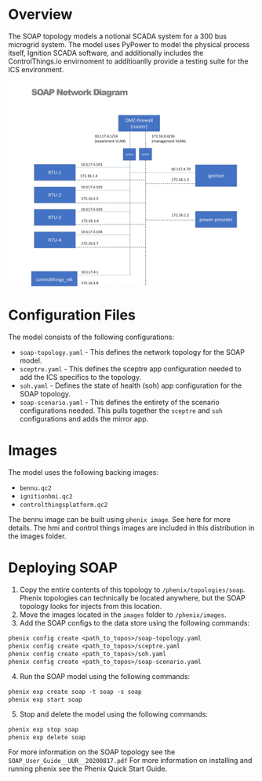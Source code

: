 # Overview
The SOAP topology models a notional SCADA system for a 300 bus microgrid system. The model uses PyPower to model the physical process itself, Ignition SCADA software, and additionally includes the ControlThings.io envirnoment to additioanlly provide a testing suite for the ICS environment. 

![SOAP](SOAP.png)

# Configuration Files
The model consists of the following configurations: 
- `soap-topology.yaml` - This defines the network topology for the SOAP model.
- `sceptre.yaml` - This defines the sceptre app configuration needed to add the ICS specifics to the topology.
- `soh.yaml` - Defines the state of health (soh) app configuration for the SOAP topology.
- `soap-scenario.yaml` - This defines the entirety of the scenario configurations needed. This pulls together the `sceptre` and `soh` configurations and adds the mirror app. 

# Images
The model uses the following backing images:
- `bennu.qc2`
- `ignitionhmi.qc2`
- `controlthingsplatform.qc2`

The bennu image can be built using `phenix image`. See here for more details. 
The hmi and control things images are included in this distribution in the images folder.

# Deploying SOAP
1. Copy the entire contents of this topology to `/phenix/topologies/soap`. Phenix topologies can technically be located anywhere, but the SOAP topology looks for injects from this location. 
2. Move the images located in the `images` folder to `/phenix/images`.
3. Add the SOAP configs to the data store using the following commands:
```
phenix config create <path_to_topos>/soap-topology.yaml
phenix config create <path_to_topos>/sceptre.yaml
phenix config create <path_to_topos>/soh.yaml
phenix config create <path_to_topos>/soap-scenario.yaml
```
4. Run the SOAP model using the following commands:
```
phenix exp create soap -t soap -s soap
phenix exp start soap 
```
5. Stop and delete the model using the following commands:
```
phenix exp stop soap
phenix exp delete soap
```

For more information on the SOAP topology see the `SOAP_User_Guide__UUR__20200817.pdf`
For more information on installing and running phenix see the Phenix Quick Start Guide. 
